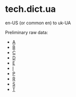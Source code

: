 # tech.dict.ua

en-US (or common en) to uk-UA

Preliminary raw data:
- [A](raw/A.md)
- [B](raw/B.md)
- [C](raw/C.md)
- [D](raw/D.md)
- [E](raw/E.md)
- [I](raw/I.md)
- [P](raw/P.md)
- [R](raw/R.md)
- [S](raw/S.md)
- [T](raw/T.md)
